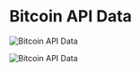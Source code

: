 # Bitcoin API Data

![Bitcoin API Data](C:\xampp\htdocs\BitcoinAPI\op1.png)

![Bitcoin API Data](op2.png)